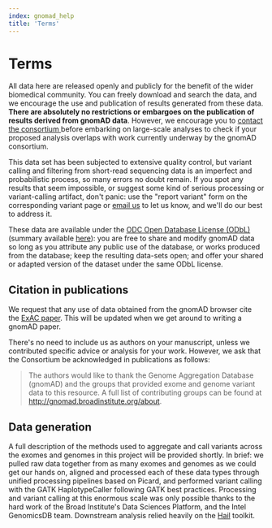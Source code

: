 ```yaml
---
index: gnomad_help
title: 'Terms'
---
```


# Terms

All data here are released openly and publicly for the benefit of the wider biomedical community. You can freely download and search the data, and we encourage the use and publication of results generated from these data. **There are absolutely no restrictions or embargoes on the publication of results derived from gnomAD data**. However, we encourage you to [contact the consortium ](exomeconsortium@gmail.com) before embarking on large-scale analyses to check if your proposed analysis overlaps with work currently underway by the gnomAD consortium.

This data set has been subjected to extensive quality control, but variant calling and filtering from short-read sequencing data is an imperfect and probabilistic process, so many errors no doubt remain. If you spot any results that seem impossible, or suggest some kind of serious processing or variant-calling artifact, don't panic: use the "report variant" form on the corresponding variant page or [email us](exomeconsortium@gmail.com) to let us know, and we'll do our best to address it.

These data are available under the [ODC Open Database License (ODbL)](http://opendatacommons.org/licenses/odbl/1.0/) (summary available [here](http://www.opendatacommons.org/licenses/odbl/1-0/summary/)): you are free to share and modify gnomAD data so long as you attribute any public use of the database, or works produced from the database; keep the resulting data-sets open; and offer your shared or adapted version of the dataset under the same ODbL license.

## Citation in publications

We request that any use of data obtained from the gnomAD browser cite the [ExAC paper](http://www.nature.com/nature/journal/v536/n7616/full/nature19057.html). This will be updated when we get around to writing a gnomAD paper.

There's no need to include us as authors on your manuscript, unless we contributed specific advice or analysis for your work. However, we ask that the Consortium be acknowledged in publications as follows:

> The authors would like to thank the Genome Aggregation Database (gnomAD) and the groups that provided exome and genome variant data to this resource. A full list of contributing groups can be found at <http://gnomad.broadinstitute.org/about>.


## Data generation

A full description of the methods used to aggregate and call variants across the exomes and genomes in this project will be provided shortly. In brief: we pulled raw data together from as many exomes and genomes as we could get our hands on, aligned and processed each of these data types through unified processing pipelines based on Picard, and performed variant calling with the GATK HaplotypeCaller following GATK best practices. Processing and variant calling at this enormous scale was only possible thanks to the hard work of the Broad Institute's Data Sciences Platform, and the Intel GenomicsDB team. Downstream analysis relied heavily on the [Hail](https://hail.is) toolkit.
